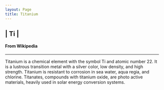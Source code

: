```yaml
---
layout: Page
title: Titanium
---
```

| Ti |
---

#### From Wikipedia
--------------

Titanium is a chemical element with the symbol Ti and atomic number 22. It is a lustrous transition metal with a silver color, low density, and high strength. Titanium is resistant to corrosion in sea water, aqua regia, and chlorine. Titanates, compounds with titanium oxide, are photo active materials, heavily used in solar energy conversion systems.
